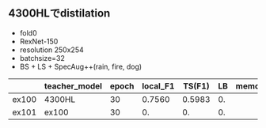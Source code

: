 ## 4300HLでdistilation
+ fold0
+ RexNet-150
+ resolution 250x254
+ batchsize=32
+ BS + LS + SpecAug++(rain, fire, dog)

||teacher_model|epoch|local_F1|TS(F1)|LB|memo|
|---|---|---|---|---|---|---|
|ex100|4300HL|30|0.7560|0.5983|0.|
|ex101|ex100|30|0.|0.|0.|
